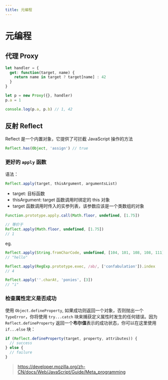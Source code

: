 ```yaml
---
title: 元编程
---
```


# 元编程

## 代理 Proxy

```js
let handler = {
  get: function(target, name) {
    return name in target ? target[name] : 42
  }
}

let p = new Proxy({}, handler)
p.a = 1

console.log(p.a, p.b) // 1, 42
```

## 反射 Reflect

Reflect 是一个内置对象，它提供了可拦截 JavaScript 操作的方法

```js
Reflect.has(Object, 'assign') // true
```

### 更好的 `apply` 函数

语法：

```js
Reflect.apply(target, thisArgument, argumentsList)
```

- target: 目标函数
- thisArgument: target 函数调用时绑定的 this 对象
- target 函数调用时传入的实参列表，该参数应该是一个类数组的对象

```js
Function.prototype.apply.call(Math.floor, undefined, [1.75])

// 等价于
Reflect.apply(Math.floor, undefined, [1.75])
// 1
```

eg.

```js
Reflect.apply(String.fromCharCode, undefined, [104, 101, 108, 108, 111])
// "hello"

Reflect.apply(RegExp.prototype.exec, /ab/, ['confabulation']).index
// 4

Reflect.apply(''.charAt, 'ponies', [3])
// "i"
```

### 检查属性定义是否成功

使用 `Object.defineProperty`, 如果成功则返回一个对象，否则抛出一个 `TypeError`，你将使用 `try...catch` 块来捕获定义属性时发生的任何错误。因为 `Reflect.defineProperty` 返回一个**布尔值**表示的成功状态，你可以在这里使用 `if...else` 块：

```js
if (Reflect.defineProperty(target, property, attributes)) {
  // success
} else {
  // failure
}
```

> https://developer.mozilla.org/zh-CN/docs/Web/JavaScript/Guide/Meta_programming